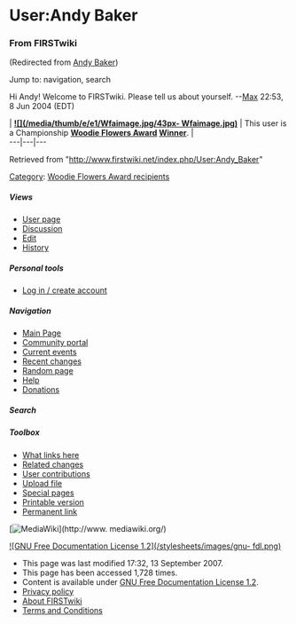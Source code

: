 # User:Andy Baker

### From FIRSTwiki

(Redirected from [Andy Baker](/index.php?title=Andy_Baker&redirect=no "Andy
Baker" ))

Jump to: navigation, search

Hi Andy! Welcome to FIRSTwiki. Please tell us about yourself.
--[Max](/index.php/User:Max "User:Max" ) 22:53, 8 Jun 2004 (EDT)

  

  

|  **[![](/media/thumb/e/e1/Wfaimage.jpg/43px-
Wfaimage.jpg)](/index.php/Image:Wfaimage.jpg "" )** | This user is a
Championship **[Woodie Flowers Award](/index.php/Woodie_Flowers_Award "Woodie
Flowers Award" ) [Winner](/index.php/Category:Woodie_Flowers_Award_recipients
"Category:Woodie Flowers Award recipients" )**. |  
---|---|---  
  
Retrieved from "<http://www.firstwiki.net/index.php/User:Andy_Baker>"

[Category](/index.php?title=Special:Categories&article=User%3AAndy_Baker
"Special:Categories" ): [Woodie Flowers Award
recipients](/index.php/Category:Woodie_Flowers_Award_recipients
"Category:Woodie Flowers Award recipients" )

##### Views

  * [User page](/index.php/User:Andy_Baker)
  * [Discussion](/index.php/User_talk:Andy_Baker)
  * [Edit](/index.php?title=User:Andy_Baker&action=edit)
  * [History](/index.php?title=User:Andy_Baker&action=history)

##### Personal tools

  * [Log in / create account](/index.php?title=Special:Userlogin&returnto=User:Andy_Baker)

[](/index.php/Main_Page "Main Page" )

##### Navigation

  * [Main Page](/index.php/Main_Page)
  * [Community portal](/index.php/FIRSTwiki:Community_portal)
  * [Current events](/index.php/Current_events)
  * [Recent changes](/index.php/Special:Recentchanges)
  * [Random page](/index.php/Special:Random)
  * [Help](/index.php/FIRSTwiki:Help)
  * [Donations](/index.php/FIRSTwiki:Site_support)

##### Search



##### Toolbox

  * [What links here](/index.php/Special:Whatlinkshere/User:Andy_Baker)
  * [Related changes](/index.php/Special:Recentchangeslinked/User:Andy_Baker)
  * [User contributions](/index.php/Special:Contributions/Andy_Baker)
  * [Upload file](/index.php/Special:Upload)
  * [Special pages](/index.php/Special:Specialpages)
  * [Printable version](/index.php?title=User:Andy_Baker&printable=yes)
  * [Permanent link](/index.php?title=User:Andy_Baker&oldid=63012)

[![MediaWiki](/skins/common/images/poweredby_mediawiki_88x31.png)](http://www.
mediawiki.org/)

[![GNU Free Documentation License 1.2](/stylesheets/images/gnu-
fdl.png)](http://www.gnu.org/copyleft/fdl.html)

  * This page was last modified 17:32, 13 September 2007.
  * This page has been accessed 1,728 times.
  * Content is available under [GNU Free Documentation License 1.2](http://www.gnu.org/copyleft/fdl.html "http://www.gnu.org/copyleft/fdl.html" ).
  * [Privacy policy](/index.php/FIRSTwiki:Privacy_policy "FIRSTwiki:Privacy policy" )
  * [About FIRSTwiki](/index.php/FIRSTwiki:About "FIRSTwiki:About" )
  * [Terms and Conditions](/index.php/FIRSTwiki:Terms_and_conditions "FIRSTwiki:Terms and conditions" )

